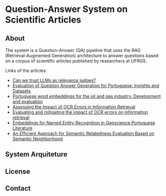 # Question-Answer System on Scientific Articles

## About

The system is a Question-Answer (QA) pipeline that uses the RAG (Retrieval-Augmented Generation) architecture to answer questions based on a corpus of scientific articles published by researchers at UFRGS.

Links of the articles:

* [Can we trust LLMs as relevance judges?](https://sol.sbc.org.br/index.php/sbbd/article/view/30724)
* [Evaluation of Question Answer Generation for Portuguese: Insights and Datasets](https://aclanthology.org/2024.findings-emnlp.306.pdf)
* [Portuguese word embeddings for the oil and gas industry: Development and evaluation](https://www.sciencedirect.com/science/article/abs/pii/S0166361520305819)
* [Assessing the Impact of OCR Errors in Information Retrieval](https://link.springer.com/chapter/10.1007/978-3-030-45442-5_13)
* [Evaluating and mitigating the impact of OCR errors on information retrieval](https://link.springer.com/article/10.1007/s00799-023-00345-6)
* [Embeddings for Named Entity Recognition in Geoscience Portuguese Literature](https://aclanthology.org/2020.lrec-1.568.pdf)
* [An Efficient Approach for Semantic Relatedness Evaluation Based on Semantic Neighborhood](https://ieeexplore.ieee.org/document/8995302)

## System Arquiteture

## License

## Contact
